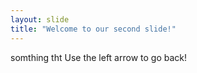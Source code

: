```yaml
---
layout: slide
title: "Welcome to our second slide!"
---
```

somthing tht
Use the left arrow to go back!
